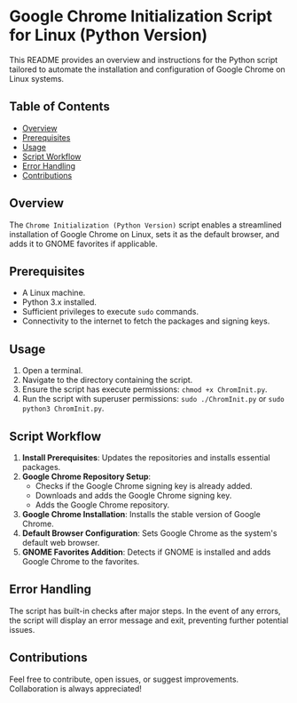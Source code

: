 # Google Chrome Initialization Script for Linux (Python Version)

This README provides an overview and instructions for the Python script tailored to automate the installation and configuration of Google Chrome on Linux systems.

## **Table of Contents**

- [Overview](#overview)
- [Prerequisites](#prerequisites)
- [Usage](#usage)
- [Script Workflow](#script-workflow)
- [Error Handling](#error-handling)
- [Contributions](#contributions)

## **Overview**

The `Chrome Initialization (Python Version)` script enables a streamlined installation of Google Chrome on Linux, sets it as the default browser, and adds it to GNOME favorites if applicable.

## **Prerequisites**

- A Linux machine.
- Python 3.x installed.
- Sufficient privileges to execute `sudo` commands.
- Connectivity to the internet to fetch the packages and signing keys.

## **Usage**

1. Open a terminal.
2. Navigate to the directory containing the script.
3. Ensure the script has execute permissions: `chmod +x ChromInit.py`.
4. Run the script with superuser permissions: `sudo ./ChromInit.py` or `sudo python3 ChromInit.py`.

## **Script Workflow**

1. **Install Prerequisites**: Updates the repositories and installs essential packages.
2. **Google Chrome Repository Setup**:
    - Checks if the Google Chrome signing key is already added.
    - Downloads and adds the Google Chrome signing key.
    - Adds the Google Chrome repository.
3. **Google Chrome Installation**: Installs the stable version of Google Chrome.
4. **Default Browser Configuration**: Sets Google Chrome as the system's default web browser.
5. **GNOME Favorites Addition**: Detects if GNOME is installed and adds Google Chrome to the favorites.

## **Error Handling**

The script has built-in checks after major steps. In the event of any errors, the script will display an error message and exit, preventing further potential issues.

## **Contributions**

Feel free to contribute, open issues, or suggest improvements. Collaboration is always appreciated!
